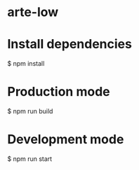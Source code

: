 # arte-low

# Install dependencies
$ npm install

# Production mode
$ npm run build

# Development mode
$ npm run start
